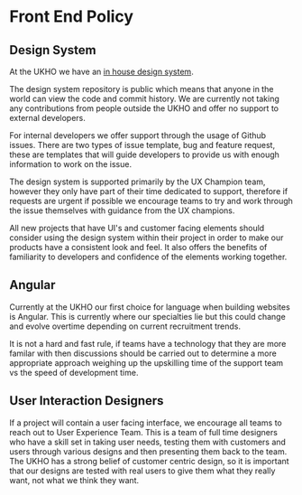 # Front End Policy



## Design System



At the UKHO we have an [in house design system](https://github.com/UKHO/admiralty-design-system).



The design system repository is public which means that anyone in the world can view the code and commit history. We are currently not taking any contributions from people outside the UKHO and offer no support to external developers. 



For internal developers we offer support through the usage of Github issues. There are two types of issue template, bug and feature request, these are templates that will guide developers to provide us with enough information to work on the issue. 



The design system is supported primarily by the UX Champion team, however they only have part of their time dedicated to support, therefore if requests are urgent if possible we encourage teams to try and work through the issue themselves with guidance from the UX champions.



All new projects that have UI's and customer facing elements should consider using the design system within their project in order to make our products have a consistent look and feel. It also offers the benefits of familiarity to developers and confidence of the elements working together.



## Angular



Currently at the UKHO our first choice for language when building websites is Angular. This is currently where our specialties lie but this could change and evolve overtime depending on current recruitment trends. 



It is not a hard and fast rule, if teams have a technology that they are more familar with then discussions should be carried out to determine a more appropriate approach weighing up the upskilling time of the support team vs the speed of development time.



## User Interaction Designers



If a project will contain a user facing interface, we encourage all teams to reach out to User Experience Team. This is a team of full time designers who have a skill set in taking user needs, testing them with customers and users through various designs and then presenting them back to the team. The UKHO has a strong belief of customer centric design, so it is important that our designs are tested with real users to give them what they really want, not what we think they want.
